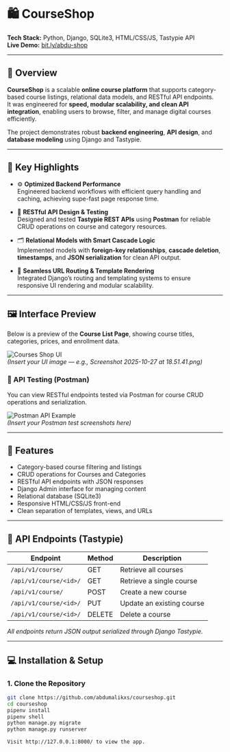 # 🛍️ CourseShop

**Tech Stack:** Python, Django, SQLite3, HTML/CSS/JS, Tastypie API  
**Live Demo:** [bit.ly/abdu-shop](https://bit.ly/abdu-shop)  

---

## 📖 Overview

**CourseShop** is a scalable **online course platform** that supports category-based course listings, relational data models, and RESTful API endpoints.  
It was engineered for **speed, modular scalability, and clean API integration**, enabling users to browse, filter, and manage digital courses efficiently.

The project demonstrates robust **backend engineering**, **API design**, and **database modeling** using Django and Tastypie.

---

## 🚀 Key Highlights

- ⚙️ **Optimized Backend Performance**  
  Engineered backend workflows with efficient query handling and caching, achieving supe-fast page response time.

- 🧩 **RESTful API Design & Testing**  
  Designed and tested **Tastypie REST APIs** using **Postman** for reliable CRUD operations on course and category resources.

- 🗂️ **Relational Models with Smart Cascade Logic**  
  Implemented models with **foreign-key relationships**, **cascade deletion**, **timestamps**, and **JSON serialization** for clean API output.

- 🔗 **Seamless URL Routing & Template Rendering**  
  Integrated Django’s routing and templating systems to ensure responsive UI rendering and modular scalability.

---

## 🖼️ Interface Preview

Below is a preview of the **Course List Page**, showing course titles, categories, prices, and enrollment data.

![Courses Shop UI](images/ui-screenshot.png)  
_(Insert your UI image — e.g., Screenshot 2025-10-27 at 18.51.41.png)_

### 🧪 API Testing (Postman)

You can view RESTful endpoints tested via Postman for course CRUD operations and serialization.

![Postman API Example](images/api-screenshot.png)  
_(Insert your Postman test screenshots here)_

---

## 🧠 Features

- Category-based course filtering and listings
- CRUD operations for Courses and Categories
- RESTful API endpoints with JSON responses
- Django Admin interface for managing content
- Relational database (SQLite3)
- Responsive HTML/CSS/JS front-end
- Clean separation of templates, views, and URLs

---

## 🧩 API Endpoints (Tastypie)

| Endpoint               | Method | Description               |
| ---------------------- | ------ | ------------------------- |
| `/api/v1/course/`      | GET    | Retrieve all courses      |
| `/api/v1/course/<id>/` | GET    | Retrieve a single course  |
| `/api/v1/course/`      | POST   | Create a new course       |
| `/api/v1/course/<id>/` | PUT    | Update an existing course |
| `/api/v1/course/<id>/` | DELETE | Delete a course           |

_All endpoints return JSON output serialized through Django Tastypie._

---

## 💻 Installation & Setup

### 1. Clone the Repository

```bash
git clone https://github.com/abdumalikxs/courseshop.git
cd courseshop
pipenv install
pipenv shell
python manage.py migrate
python manage.py runserver

Visit http://127.0.0.1:8000/ to view the app.

```
